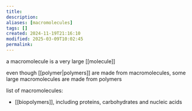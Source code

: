 ```yaml
---
title: 
description: 
aliases: [macromolecules]
tags: []
created: 2024-11-19T21:16:10
modified: 2025-03-09T10:02:45
permalink:
---
```


a macromolecule is a very large [[molecule]] 

even though [[polymer|polymers]] are made from macromolecules, some large macromolecules are made from polymers


list of macromolecules:
- [[biopolymers]], including proteins, carbohydrates and nucleic acids
